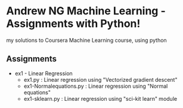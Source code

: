 # Andrew NG Machine Learning - Assignments with Python!
my solutions to Coursera Machine Learning course, using python

## Assignments

* ex1 - Linear Regression
  * ex1.py : Linear regression using "Vectorized gradient descent"
  * ex1-Normalequations.py : Linear regression using "Normal equations"
  * ex1-sklearn.py : Linear regression using "sci-kit learn" module
